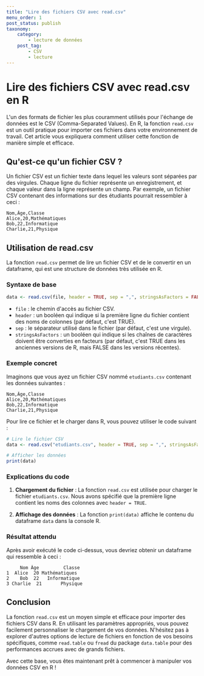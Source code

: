 ```yaml
---
title: "Lire des fichiers CSV avec read.csv"
menu_order: 1
post_status: publish
taxonomy:
    category:
        - lecture de données
    post_tag:
        - CSV
        - lecture
---
```


# Lire des fichiers CSV avec read.csv en R

L'un des formats de fichier les plus couramment utilisés pour l'échange de données est le CSV (Comma-Separated Values). En R, la fonction `read.csv` est un outil pratique pour importer ces fichiers dans votre environnement de travail. Cet article vous expliquera comment utiliser cette fonction de manière simple et efficace.

## Qu'est-ce qu'un fichier CSV ?

Un fichier CSV est un fichier texte dans lequel les valeurs sont séparées par des virgules. Chaque ligne du fichier représente un enregistrement, et chaque valeur dans la ligne représente un champ. Par exemple, un fichier CSV contenant des informations sur des étudiants pourrait ressembler à ceci :

```
Nom,Âge,Classe
Alice,20,Mathématiques
Bob,22,Informatique
Charlie,21,Physique
```

## Utilisation de read.csv

La fonction `read.csv` permet de lire un fichier CSV et de le convertir en un dataframe, qui est une structure de données très utilisée en R.

### Syntaxe de base

```R
data <- read.csv(file, header = TRUE, sep = ",", stringsAsFactors = FALSE)
```

- `file` : le chemin d'accès au fichier CSV.
- `header` : un booléen qui indique si la première ligne du fichier contient des noms de colonnes (par défaut, c'est TRUE).
- `sep` : le séparateur utilisé dans le fichier (par défaut, c'est une virgule).
- `stringsAsFactors` : un booléen qui indique si les chaînes de caractères doivent être converties en facteurs (par défaut, c'est TRUE dans les anciennes versions de R, mais FALSE dans les versions récentes).

### Exemple concret

Imaginons que vous ayez un fichier CSV nommé `etudiants.csv` contenant les données suivantes :

```
Nom,Âge,Classe
Alice,20,Mathématiques
Bob,22,Informatique
Charlie,21,Physique
```

Pour lire ce fichier et le charger dans R, vous pouvez utiliser le code suivant :

```R
# Lire le fichier CSV
data <- read.csv("etudiants.csv", header = TRUE, sep = ",", stringsAsFactors = FALSE)

# Afficher les données
print(data)
```

### Explications du code

1. **Chargement du fichier** : La fonction `read.csv` est utilisée pour charger le fichier `etudiants.csv`. Nous avons spécifié que la première ligne contient les noms des colonnes avec `header = TRUE`.
   
2. **Affichage des données** : La fonction `print(data)` affiche le contenu du dataframe `data` dans la console R.

### Résultat attendu

Après avoir exécuté le code ci-dessus, vous devriez obtenir un dataframe qui ressemble à ceci :

```
     Nom Âge         Classe
1  Alice  20 Mathématiques
2    Bob  22   Informatique
3 Charlie  21       Physique
```

## Conclusion

La fonction `read.csv` est un moyen simple et efficace pour importer des fichiers CSV dans R. En utilisant les paramètres appropriés, vous pouvez facilement personnaliser le chargement de vos données. N'hésitez pas à explorer d'autres options de lecture de fichiers en fonction de vos besoins spécifiques, comme `read.table` ou `fread` du package `data.table` pour des performances accrues avec de grands fichiers.

Avec cette base, vous êtes maintenant prêt à commencer à manipuler vos données CSV en R !


